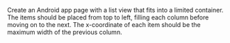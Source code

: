 Create an Android app page with a list view that fits into a limited container. 
The items should be placed from top to left, filling each column before moving on to the next. 
The x-coordinate of each item should be the maximum width of the previous column. 
